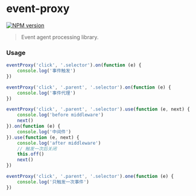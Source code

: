 # event-proxy

[![NPM version](https://img.shields.io/npm/v/@systemlight/event-proxy.svg)](https://www.npmjs.com/package/@systemlight/event-proxy)

> Event agent processing library.

### Usage

```javascript
eventProxy('click', '.selector').on(function (e) {
    console.log('事件触发')
})

eventProxy('click', '.parent', '.selector').on(function (e) {
    console.log('事件代理')
})

eventProxy('click', '.parent', '.selector').use(function (e, next) {
    console.log('before middleware')
    next()
}).on(function (e) {
    console.log('中间件')
}).use(function (e, next) {
    console.log('after middleware')
    // 触发一次后关闭
    this.off()
    next()
})

eventProxy('click', '.parent', '.selector').one(function (e) {
    console.log('只触发一次事件')
})
```
